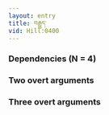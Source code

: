 ```yaml
---
layout: entry
title: བརྒྱུད་
vid: Hill:0400
---
```

### Dependencies (N = 4)


### Two overt arguments


### Three overt arguments
